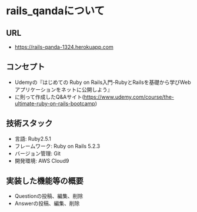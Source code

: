 # rails_qandaについて

## URL
- https://rails-qanda-1324.herokuapp.com

## コンセプト
- Udemyの『はじめての Ruby on Rails入門-RubyとRailsを基礎から学びWebアプリケーションをネットに公開しよう』
- に則って作成したQ&Aサイト(https://www.udemy.com/course/the-ultimate-ruby-on-rails-bootcamp)

## 技術スタック
- 言語: Ruby2.5.1
- フレームワーク: Ruby on Rails 5.2.3
- バージョン管理: Git
- 開発環境: AWS Cloud9

## 実装した機能等の概要
- Questionの投稿、編集、削除
- Answerの投稿、編集、削除